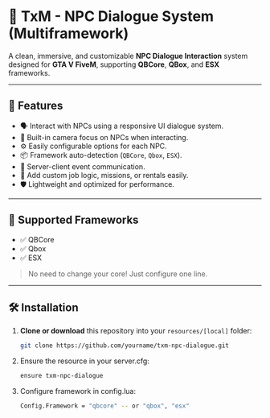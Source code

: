 # 🧠 TxM - NPC Dialogue System (Multiframework)

A clean, immersive, and customizable **NPC Dialogue Interaction** system designed for **GTA V FiveM**, supporting **QBCore**, **QBox**, and **ESX** frameworks.

---

## 📌 Features

- 🗣️ Interact with NPCs using a responsive UI dialogue system.
- 🎯 Built-in camera focus on NPCs when interacting.
- ⚙️ Easily configurable options for each NPC.
- 📦 Framework auto-detection (`QBCore`, `Qbox`, `ESX`).
- 🔁 Server-client event communication.
- 🧩 Add custom job logic, missions, or rentals easily.
- 🛡️ Lightweight and optimized for performance.

---

## 🚀 Supported Frameworks

- ✅ QBCore
- ✅ Qbox
- ✅ ESX

> No need to change your core! Just configure one line.

---

## 🛠️ Installation

1. **Clone or download** this repository into your `resources/[local]` folder:
   ```bash
   git clone https://github.com/yourname/txm-npc-dialogue.git
   ```
2. Ensure the resource in your server.cfg:
   ```bash
   ensure txm-npc-dialogue
   ```
3. Configure framework in config.lua:
   ```bash
   Config.Framework = "qbcore" -- or "qbox", "esx"
   ```
